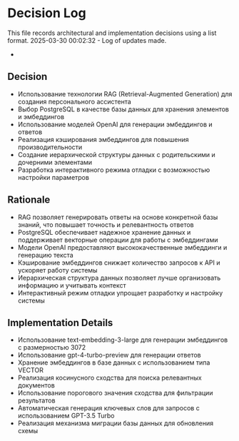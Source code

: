 # Decision Log

This file records architectural and implementation decisions using a list format.
2025-03-30 00:02:32 - Log of updates made.

*

## Decision

* Использование технологии RAG (Retrieval-Augmented Generation) для создания персонального ассистента
* Выбор PostgreSQL в качестве базы данных для хранения элементов и эмбеддингов
* Использование моделей OpenAI для генерации эмбеддингов и ответов
* Реализация кэширования эмбеддингов для повышения производительности
* Создание иерархической структуры данных с родительскими и дочерними элементами
* Разработка интерактивного режима отладки с возможностью настройки параметров

## Rationale 

* RAG позволяет генерировать ответы на основе конкретной базы знаний, что повышает точность и релевантность ответов
* PostgreSQL обеспечивает надежное хранение данных и поддерживает векторные операции для работы с эмбеддингами
* Модели OpenAI предоставляют высококачественные эмбеддинги и генерацию текста
* Кэширование эмбеддингов снижает количество запросов к API и ускоряет работу системы
* Иерархическая структура данных позволяет лучше организовать информацию и учитывать контекст
* Интерактивный режим отладки упрощает разработку и настройку системы

## Implementation Details

* Использование text-embedding-3-large для генерации эмбеддингов с размерностью 3072
* Использование gpt-4-turbo-preview для генерации ответов
* Хранение эмбеддингов в базе данных с использованием типа VECTOR
* Реализация косинусного сходства для поиска релевантных документов
* Использование порогового значения сходства для фильтрации результатов
* Автоматическая генерация ключевых слов для запросов с использованием GPT-3.5 Turbo
* Реализация механизма миграции базы данных для обновления схемы